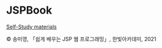 # JSPBook
<a href="https://www.notion.so/Self-Study-f006227152ac494cae3843bd928852e8">Self-Study materials</a>

<p>&copy; 송미영, 「쉽게 배우는 JSP 웹 프로그래밍」, 한빛아카데미, 2021
